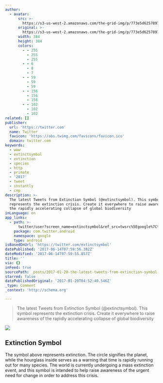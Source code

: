 ```yaml
---
author:
  - avatar:
      src: >-
        https://s3-us-west-2.amazonaws.com/the-grid-img/p/773e5d6257897a5dc642878c0093974d1fc76bc6.jpg
      original: >-
        https://s3-us-west-2.amazonaws.com/the-grid-img/p/773e5d6257897a5dc642878c0093974d1fc76bc6.jpg
      width: 384
      height: 384
      colors:
        - - 255
          - 255
          - 255
        - - 6
          - 8
          - 7
        - - 59
          - 59
          - 59
        - - 156
          - 156
          - 156
        - - 102
          - 102
          - 102
related: []
publisher:
  url: 'https://twitter.com'
  name: Twitter
  favicon: 'https://abs.twimg.com/favicons/favicon.ico'
  domain: twitter.com
keywords:
  - www
  - extinctsymbol
  - extinction
  - species
  - http
  - primate
  - '2017'
  - tweet
  - instantly
  - cmp
description: >-
  The latest Tweets from Extinction Symbol (@extinctsymbol). This symbol
  represents the extinction crisis. Create it everywhere to raise awareness of
  the rapidly accelerating collapse of global biodiversity
inLanguage: en
app_links:
  - path: >-
      twitter/user?screen_name=extinctsymbol&ref_src=twsrc%5Egoogle%7Ctwcamp%5Eandroidseo%7Ctwgr%5Eprofile
    package: com.twitter.android
    namespace: google
    type: android
isBasedOnUrl: 'https://twitter.com/extinctsymbol'
datePublished: '2017-06-14T07:59:56.382Z'
dateModified: '2017-06-14T07:59:55.857Z'
title: ''
via: {}
inFeed: true
sourcePath: _posts/2017-01-20-the-latest-tweets-from-extinction-symbol-extinctsymbol-t.md
starred: false
datePublishedOriginal: '2017-01-20T04:52:40.546Z'
_type: Comment
_context: 'http://schema.org'

---
```

> The latest Tweets from Extinction Symbol (@extinctsymbol). This symbol represents the extinction crisis. Create it everywhere to raise awareness of the rapidly accelerating collapse of global biodiversity

<article style=""><img src="https://imgflo.herokuapp.com/graph/2b2431f8e7ba7b0/46741a2adc158e38494e99389f17a684/noop.jpg?input=http%3A%2F%2Fwww.extinctionsymbol.info%2Ffire.jpg" /><h1>Extinction Symbol</h1><p>The symbol above represents extinction. The circle signifies the planet, while the hourglass inside serves as a warning that time is rapidly running out for many species. The world is currently undergoing a mass extinction event, and this symbol is intended to help raise awareness of the urgent need for change in order to address this crisis.</p></article>